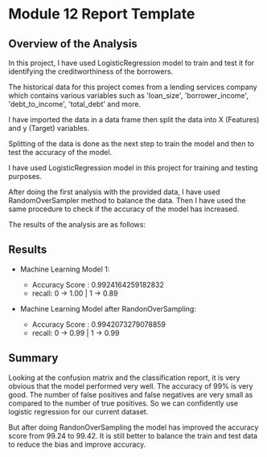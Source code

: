 # Module 12 Report Template

## Overview of the Analysis

In this project, I have used LogisticRegression model to train and test it for identifying the creditworthiness of the borrowers.

The historical data for this project comes from a lending services company which contains various variables such as 'loan_size', 'borrower_income', 'debt_to_income', 'total_debt' and more.

I have imported the data in a data frame then split the data into X (Features) and y (Target) variables.

Splitting of the data is done as the next step to train the model and then to test the accuracy of the model.

I have used  LogisticRegression model in this project for training and testing purposes.

After doing the first analysis with the provided data, I have used RandomOverSampler method to balance the data. Then I have used the same procedure to check if the accuracy of the model has increased.

The results of the analysis are as follows:

## Results

* Machine Learning Model 1:
  * Accuracy Score : 0.9924164259182832
  * recall: 0 -> 1.00 | 1 -> 0.89



* Machine Learning Model after RandonOverSampling:
  * Accuracy Score : 0.9942073279078859
  * recall: 0 -> 0.99 | 1 -> 0.99

## Summary

Looking at the confusion matrix and the classification report, it is very obvious that the model performed very well. The accuracy of 99% is very good. The number of false positives and false negatives are very small as compared to the number of true positives. So we can confidently use logistic regression for our current dataset. 

But after doing RandonOverSampling the model has improved the accuracy score from 99.24 to 99.42. It is still better to balance the train and test data to reduce the bias and improve accuracy.
